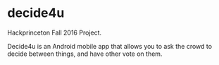 # decide4u

Hackprinceton Fall 2016 Project.

Decide4u is an Android mobile app that allows you to ask the crowd to decide between things, and have other vote on them.
